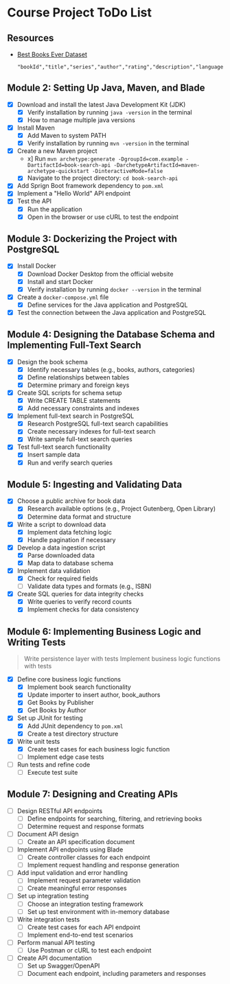 # Course Project ToDo List

## Resources

- [Best Books Ever Dataset](https://github.com/scostap/goodreads_bbe_dataset/blob/main/Best_Books_Ever_dataset/books_1.Best_Books_Ever.csv)
  ```
  "bookId","title","series","author","rating","description","language","isbn","genres","characters","bookFormat","edition","pages","publisher","publishDate","firstPublishDate","awards","numRatings","ratingsByStars","likedPercent","setting","coverImg","bbeScore","bbeVotes","price"
  ```

## Module 2: Setting Up Java, Maven, and Blade

- [x] Download and install the latest Java Development Kit (JDK)
  - [x] Verify installation by running `java -version` in the terminal
  - [x] How to manage multiple java versions
- [x] Install Maven
  - [x] Add Maven to system PATH
  - [x] Verify installation by running `mvn -version` in the terminal
- [x] Create a new Maven project
  - x] Run `mvn archetype:generate -DgroupId=com.example -DartifactId=book-search-api -DarchetypeArtifactId=maven-archetype-quickstart -DinteractiveMode=false`
  - [x] Navigate to the project directory: `cd book-search-api`
- [x] Add Sprign Boot framework dependency to `pom.xml`
- [x] Implement a "Hello World" API endpoint
- [x] Test the API
  - [x] Run the application
  - [x] Open in the browser or use cURL to test the endpoint

## Module 3: Dockerizing the Project with PostgreSQL

- [x] Install Docker
  - [x] Download Docker Desktop from the official website
  - [x] Install and start Docker
  - [x] Verify installation by running `docker --version` in the terminal
- [x] Create a `docker-compose.yml` file
  - [x] Define services for the Java application and PostgreSQL
- [x] Test the connection between the Java application and PostgreSQL

## Module 4: Designing the Database Schema and Implementing Full-Text Search

- [x] Design the book schema
  - [x] Identify necessary tables (e.g., books, authors, categories)
  - [x] Define relationships between tables
  - [x] Determine primary and foreign keys
- [x] Create SQL scripts for schema setup
  - [x] Write CREATE TABLE statements
  - [x] Add necessary constraints and indexes
- [x] Implement full-text search in PostgreSQL
  - [x] Research PostgreSQL full-text search capabilities
  - [x] Create necessary indexes for full-text search
  - [x] Write sample full-text search queries
- [x] Test full-text search functionality
  - [x] Insert sample data
  - [x] Run and verify search queries

## Module 5: Ingesting and Validating Data

- [x] Choose a public archive for book data
  - [x] Research available options (e.g., Project Gutenberg, Open Library)
  - [x] Determine data format and structure
- [x] Write a script to download data
  - [x] Implement data fetching logic
  - [x] Handle pagination if necessary
- [x] Develop a data ingestion script
  - [x] Parse downloaded data
  - [x] Map data to database schema
- [x] Implement data validation
  - [x] Check for required fields
  - [ ] Validate data types and formats (e.g., ISBN)
- [x] Create SQL queries for data integrity checks
  - [x] Write queries to verify record counts
  - [x] Implement checks for data consistency

## Module 6: Implementing Business Logic and Writing Tests

> Write persistence layer with tests
> Implement business logic functions with tests

- [x] Define core business logic functions
  - [x] Implement book search functionality
  - [x] Update importer to insert author, book_authors
  - [x] Get Books by Publisher
  - [x] Get Books by Author
- [x] Set up JUnit for testing
  - [x] Add JUnit dependency to `pom.xml`
  - [x] Create a test directory structure
- [x] Write unit tests
  - [x] Create test cases for each business logic function
  - [ ] Implement edge case tests
- [ ] Run tests and refine code
  - [ ] Execute test suite

## Module 7: Designing and Creating APIs

- [ ] Design RESTful API endpoints
  - [ ] Define endpoints for searching, filtering, and retrieving books
  - [ ] Determine request and response formats
- [ ] Document API design
  - [ ] Create an API specification document
- [ ] Implement API endpoints using Blade
  - [ ] Create controller classes for each endpoint
  - [ ] Implement request handling and response generation
- [ ] Add input validation and error handling
  - [ ] Implement request parameter validation
  - [ ] Create meaningful error responses
- [ ] Set up integration testing
  - [ ] Choose an integration testing framework
  - [ ] Set up test environment with in-memory database
- [ ] Write integration tests
  - [ ] Create test cases for each API endpoint
  - [ ] Implement end-to-end test scenarios
- [ ] Perform manual API testing
  - [ ] Use Postman or cURL to test each endpoint
- [ ] Create API documentation
  - [ ] Set up Swagger/OpenAPI
  - [ ] Document each endpoint, including parameters and responses
